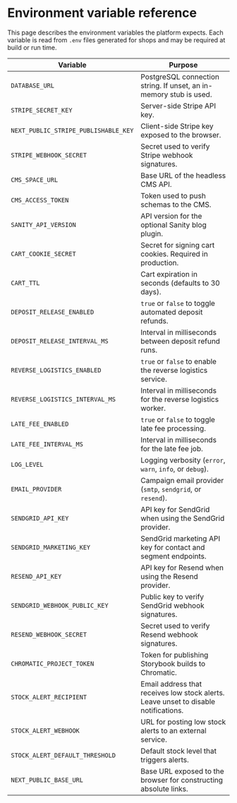 # Environment variable reference

This page describes the environment variables the platform expects. Each variable is read from `.env` files generated for shops and may be required at build or run time.

| Variable | Purpose |
| --- | --- |
| `DATABASE_URL` | PostgreSQL connection string. If unset, an in-memory stub is used. |
| `STRIPE_SECRET_KEY` | Server-side Stripe API key. |
| `NEXT_PUBLIC_STRIPE_PUBLISHABLE_KEY` | Client-side Stripe key exposed to the browser. |
| `STRIPE_WEBHOOK_SECRET` | Secret used to verify Stripe webhook signatures. |
| `CMS_SPACE_URL` | Base URL of the headless CMS API. |
| `CMS_ACCESS_TOKEN` | Token used to push schemas to the CMS. |
| `SANITY_API_VERSION` | API version for the optional Sanity blog plugin. |
| `CART_COOKIE_SECRET` | Secret for signing cart cookies. Required in production. |
| `CART_TTL` | Cart expiration in seconds (defaults to 30 days). |
| `DEPOSIT_RELEASE_ENABLED` | `true` or `false` to toggle automated deposit refunds. |
| `DEPOSIT_RELEASE_INTERVAL_MS` | Interval in milliseconds between deposit refund runs. |
| `REVERSE_LOGISTICS_ENABLED` | `true` or `false` to enable the reverse logistics service. |
| `REVERSE_LOGISTICS_INTERVAL_MS` | Interval in milliseconds for the reverse logistics worker. |
| `LATE_FEE_ENABLED` | `true` or `false` to toggle late fee processing. |
| `LATE_FEE_INTERVAL_MS` | Interval in milliseconds for the late fee job. |
| `LOG_LEVEL` | Logging verbosity (`error`, `warn`, `info`, or `debug`). |
| `EMAIL_PROVIDER` | Campaign email provider (`smtp`, `sendgrid`, or `resend`). |
| `SENDGRID_API_KEY` | API key for SendGrid when using the SendGrid provider. |
| `SENDGRID_MARKETING_KEY` | SendGrid marketing API key for contact and segment endpoints. |
| `RESEND_API_KEY` | API key for Resend when using the Resend provider. |
| `SENDGRID_WEBHOOK_PUBLIC_KEY` | Public key to verify SendGrid webhook signatures. |
| `RESEND_WEBHOOK_SECRET` | Secret used to verify Resend webhook signatures. |
| `CHROMATIC_PROJECT_TOKEN` | Token for publishing Storybook builds to Chromatic. |
| `STOCK_ALERT_RECIPIENT` | Email address that receives low stock alerts. Leave unset to disable notifications. |
| `STOCK_ALERT_WEBHOOK` | URL for posting low stock alerts to an external service. |
| `STOCK_ALERT_DEFAULT_THRESHOLD` | Default stock level that triggers alerts. |
| `NEXT_PUBLIC_BASE_URL` | Base URL exposed to the browser for constructing absolute links. |
